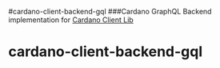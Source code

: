 #cardano-client-backend-gql
###Cardano GraphQL Backend implementation for [Cardano Client Lib](https://github.com/bloxbean/cardano-client-lib)
# cardano-client-backend-gql
